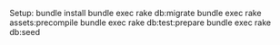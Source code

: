 Setup:
bundle install
bundle exec rake db:migrate 
bundle exec rake assets:precompile
bundle exec rake db:test:prepare
bundle exec rake db:seed
